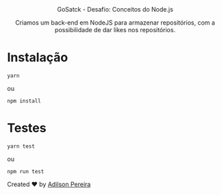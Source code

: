<div align="center">
  GoSatck - Desafio: Conceitos do Node.js

  Criamos um back-end em NodeJS para armazenar repositórios, com a possibilidade de dar likes nos repositórios.
</div>

# Instalação

```
yarn
```
ou
```
npm install
```

# Testes

```
yarn test
```
ou
```
npm run test
```


Created ♥ by [Adilson Pereira](https://www.linkedin.com/in/pereiradilson/)